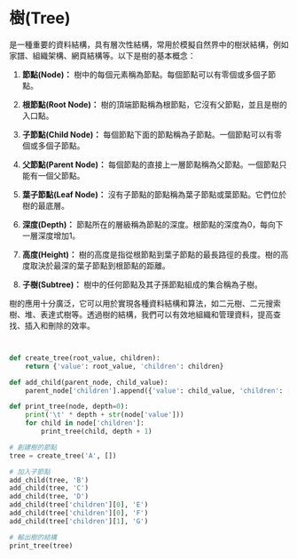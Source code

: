 # 樹(Tree)

是一種重要的資料結構，具有層次性結構，常用於模擬自然界中的樹狀結構，例如家譜、組織架構、網頁結構等。以下是樹的基本概念：

1. **節點(Node)：** 樹中的每個元素稱為節點。每個節點可以有零個或多個子節點。

2. **根節點(Root Node)：** 樹的頂端節點稱為根節點，它沒有父節點，並且是樹的入口點。

3. **子節點(Child Node)：** 每個節點下面的節點稱為子節點。一個節點可以有零個或多個子節點。

4. **父節點(Parent Node)：** 每個節點的直接上一層節點稱為父節點。一個節點只能有一個父節點。

5. **葉子節點(Leaf Node)：** 沒有子節點的節點稱為葉子節點或葉節點。它們位於樹的最底層。

6. **深度(Depth)：** 節點所在的層級稱為節點的深度。根節點的深度為0，每向下一層深度增加1。

7. **高度(Height)：** 樹的高度是指從根節點到葉子節點的最長路徑的長度。樹的高度取決於最深的葉子節點到根節點的距離。

8. **子樹(Subtree)：** 樹中的任何節點及其子孫節點組成的集合稱為子樹。

樹的應用十分廣泛，它可以用於實現各種資料結構和算法，如二元樹、二元搜索樹、堆、表達式樹等。透過樹的結構，我們可以有效地組織和管理資料，提高查找、插入和刪除的效率。

```py


def create_tree(root_value, children):
    return {'value': root_value, 'children': children}

def add_child(parent_node, child_value):
    parent_node['children'].append({'value': child_value, 'children': []})

def print_tree(node, depth=0):
    print('\t' * depth + str(node['value']))
    for child in node['children']:
        print_tree(child, depth + 1)

# 創建樹的節點
tree = create_tree('A', [])

# 加入子節點
add_child(tree, 'B')
add_child(tree, 'C')
add_child(tree, 'D')
add_child(tree['children'][0], 'E')
add_child(tree['children'][0], 'F')
add_child(tree['children'][1], 'G')

# 輸出樹的結構
print_tree(tree)

```